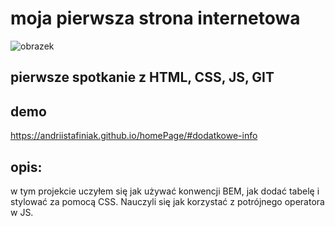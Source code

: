# moja pierwsza strona internetowa
![obrazek](https://bi.im-g.pl/im/83/0d/1b/z28365443IE.jpg)

## pierwsze spotkanie z HTML, CSS, JS, GIT

## demo
https://andriistafiniak.github.io/homePage/#dodatkowe-info

## opis:

w tym projekcie uczyłem się jak używać konwencji BEM, jak dodać tabelę i stylować za pomocą CSS. Nauczyli się jak korzystać z potrójnego operatora w JS.





